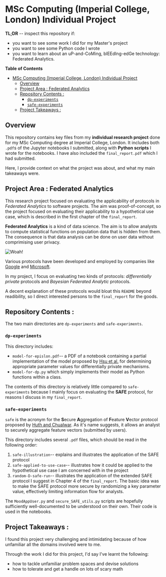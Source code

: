 # MSc Computing (Imperial College, London) Individual Project

**TL;DR** -- inspect this repository if:
* you want to see some work I did for my Master's project
* you want to see some Python code I wrote
* you want to learn about an uP-and-CoMing, blEEdIng-edGe technology: Federated Analytics.

**Table of Contents**
- [MSc Computing (Imperial College, London) Individual Project](#msc-computing-imperial-college-london-individual-project)
  - [Overview](#overview)
  - [Project Area : Federated Analytics](#project-area--federated-analytics)
  - [Repository Contents :](#repository-contents-)
    - [`dp-experiments`](#dp-experiments)
    - [`safe-experiments`](#safe-experiments)
  - [Project Takeaways :](#project-takeaways-)

## Overview

This repository contains key files from my **individual research project** done for my MSc Computing degree at Imperial College, London. It includes both `.pdf`s of the Jupyter notebooks I submitted, along with **Python scripts** I wrote for the notebooks. I have also included the `final_report.pdf` which I had submitted.

Here, I provide context on what the project was about, and what my main takeaways were.

## Project Area : Federated Analytics

This research project focused on evaluating the applicability of protocols in *Federated Analytics* to software projects. The aim was proof-of-concept, so the project focused on evaluating their applicability to a hypothetical use case, which is described in the first chapter of the `final_report`. 

**Federated Analytics** is a kind of data science. The aim is to allow analysts to compute statistical functions on population data that is hidden from them. The consequence is that data analysis can be done on user data without comprimising user privacy. 

![Woah!](https://media.giphy.com/media/oYtVHSxngR3lC/giphy.gif)

Various protocols have been developed and employed by companies like [Google](https://ai.googleblog.com/2020/05/federated-analytics-collaborative-data.html) and [Microsoft](https://www.microsoft.com/en-us/research/blog/collecting-telemetry-data-privately/).

In my project, I focus on evaluating two kinds of protocols: *differentially private* protocols and *Bayesian Federated Analytic* protocols. 

A decent explanation of these protocols would bloat this `README` beyond readibility, so I direct interested persons to the `final_report` for the goods.  

## Repository Contents :

The two main directories are `dp-experiments` and `safe-experiments`. 

### `dp-experiments` 

This directory includes:
* `model-for-epislon.pdf`-- a PDF of a notebook containing a partial implementation of the model proposed by [Hsu et al.](https://ieeexplore.ieee.org/document/6957125) for determining appropriate parameter values for differentially private mechanisms.
* `model-for-dp.py` which simply implements their model as Python functions within a class.

The contents of this directory is relatively little compared to `safe-experiments` because I mainly focus on evaluating the **SAFE** protocol, for reasons I discuss in my `final_report`.

### `safe-experiments`

`safe` is the acronym for the **S**ecure **A**ggregation of **F**eature **V**ector protocol proposed by [Huth and Chualwar](https://arxiv.org/abs/2107.13640). As it's name suggests, it allows an analyst to securely aggregate feature vectors (submitted by users). 

This directory includes several `.pdf` files, which should be read in the following order:
1. `safe-illustration`-- explains and illustrates the application of the SAFE protocol
2. `safe-applied-to-use-case`-- illustrates how it could be applied to the hypothetical use case I am concerned with in the project
3. `random-D-safe-run`-- illustrates the application of the extended SAFE protocol I suggest in Chapter 4 of the `final_report`. The basic idea was to make the SAFE protocol more secure by randomizing a key parameter value, effectively limiting information flow for analysts. 

The `MoodAppUser.py` and `secure_SAFE_utils.py` scripts are hopefully sufficiently well-documented to be understood on their own. Their code is used in the notebooks.

## Project Takeaways :

I found this project very challenging and intimidating because of how unfamiliar all the domains involved were to me. 

Through the work I did for this project, I'd say I've learnt the following:
* how to tackle unfamiliar problem spaces and devise solutions
* how to tolerate and get a handle on lots of scary math


